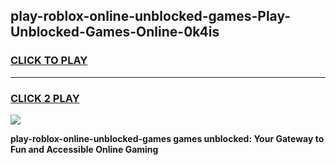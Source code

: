 
## play-roblox-online-unblocked-games-Play-Unblocked-Games-Online-0k4is
<h3>
<a href="https://premium76.site?title=play-roblox-online-unblocked-games&ref=24A">CLICK TO PLAY</a></h3>
<hr>

<h3>
<a href="https://premium76.site?title=play-roblox-online-unblocked-games&ref=24A">CLICK 2 PLAY</a>
  
</h3>

<a href="https://premium76.site?title=play-roblox-online-unblocked-games&ref=24A"><img src="https://clearcache.store/games.png"></a>


**play-roblox-online-unblocked-games games unblocked: Your Gateway to Fun and Accessible Online Gaming**
